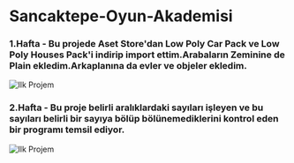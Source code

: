 # Sancaktepe-Oyun-Akademisi 

### 1.Hafta - Bu projede Aset Store'dan Low Poly Car Pack ve Low Poly Houses Pack'i indirip import ettim.Arabaların Zeminine de Plain ekledim.Arkaplanına da evler ve objeler ekledim.

![Ilk Projem](https://github.com/EfeErsan/Sancaktepe-Oyun-Akedemisi/blob/main/Ilk%20Proje/images/Ilk%20Projem.png)

### 2.Hafta - Bu proje belirli aralıklardaki sayıları işleyen ve bu sayıları belirli bir sayıya bölüp bölünemediklerini kontrol eden bir programı temsil ediyor.

![Ilk Projem]([[https://github.com/EfeErsan/Sancaktepe-Oyun-Akedemisi/blob/main/Ilk%20Proje/images/](https://github.com/EfeErsan/Sancaktepe-Oyun-Akademisi/tree/main/2.Hafta/images)https://github.com/EfeErsan/Sancaktepe-Oyun-Akademisi/tree/main/2.Hafta/images](https://github.com/EfeErsan/Sancaktepe-Oyun-Akademisi/blob/main/2.Hafta/images/Ekran%20Resmi%202023-12-17%2018.18.42.png)https://github.com/EfeErsan/Sancaktepe-Oyun-Akademisi/blob/main/2.Hafta/images/Ekran%20Resmi%202023-12-17%2018.18.42.png)
